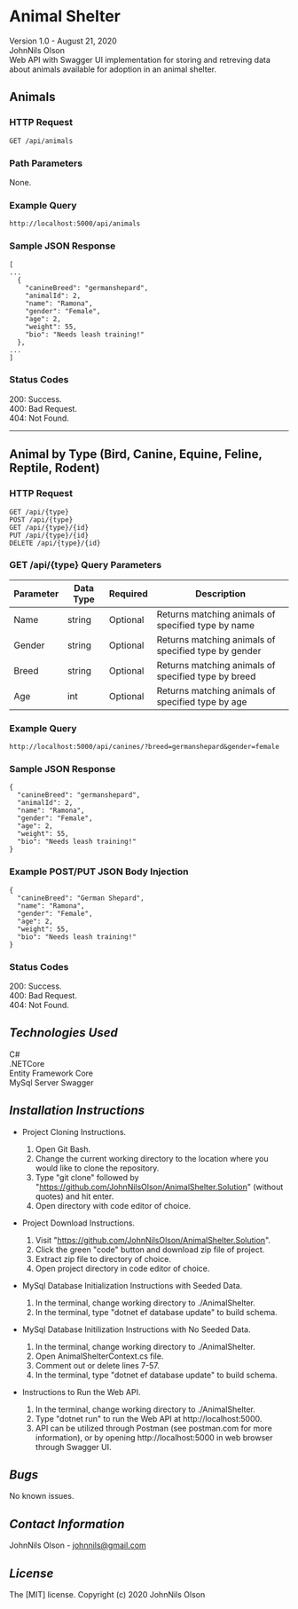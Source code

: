 # Animal Shelter
Version 1.0 - August 21, 2020  
JohnNils Olson  
Web API with Swagger UI implementation for storing and retreving data about animals available for adoption in an animal shelter.  

## Animals
### HTTP Request
```
GET /api/animals
```
### Path Parameters
None.
### Example Query
```
http://localhost:5000/api/animals
```
### Sample JSON Response
```
[
...
  {
    "canineBreed": "germanshepard",
    "animalId": 2,
    "name": "Ramona",
    "gender": "Female",
    "age": 2,
    "weight": 55,
    "bio": "Needs leash training!"
  },
...
]
```
### Status Codes
200: Success.  
400: Bad Request.  
404: Not Found.

****

## Animal by Type (Bird, Canine, Equine, Feline, Reptile, Rodent)
### HTTP Request
```
GET /api/{type}
POST /api/{type}
GET /api/{type}/{id}
PUT /api/{type}/{id}
DELETE /api/{type}/{id}
```
### GET /api/{type} Query Parameters
| Parameter | Data Type | Required | Description |
| ---- | ---- | ---- | ---- |
| Name | string | Optional | Returns matching animals of specified type by name |
| Gender | string | Optional | Returns matching animals of specified type by gender |
| Breed | string | Optional | Returns matching animals of specified type by breed |
| Age | int | Optional | Returns matching animals of specified type by age |
### Example Query
```
http://localhost:5000/api/canines/?breed=germanshepard&gender=female
```
### Sample JSON Response
```
{
  "canineBreed": "germanshepard",
  "animalId": 2,
  "name": "Ramona",
  "gender": "Female",
  "age": 2,
  "weight": 55,
  "bio": "Needs leash training!"
}
```
### Example POST/PUT JSON Body Injection
```
{
  "canineBreed": "German Shepard",
  "name": "Ramona",
  "gender": "Female",
  "age": 2,
  "weight": 55,
  "bio": "Needs leash training!"
} 
```
### Status Codes
200: Success.  
400: Bad Request.  
404: Not Found.

## _Technologies Used_
C#  
.NETCore  
Entity Framework Core  
MySql Server
Swagger  

## _Installation Instructions_
* Project Cloning Instructions.
  1. Open Git Bash.
  2. Change the current working directory to the location where you would like to clone the repository.
  3. Type "git clone" followed by "https://github.com/JohnNilsOlson/AnimalShelter.Solution" (without quotes) and hit enter.
  4. Open directory with code editor of choice.

* Project Download Instructions.
  1. Visit "https://github.com/JohnNilsOlson/AnimalShelter.Solution".
  2. Click the green "code" button and download zip file of project.
  3. Extract zip file to directory of choice.
  4. Open project directory in code editor of choice.

* MySql Database Initialization Instructions with Seeded Data.
  1. In the terminal, change working directory to ./AnimalShelter.
  2. In the terminal, type "dotnet ef database update" to build schema.

* MySql Database Initilization Instructions with No Seeded Data.
  1. In the terminal, change working directory to ./AnimalShelter.
  2. Open AnimalShelterContext.cs file.
  3. Comment out or delete lines 7-57.
  4. In the terminal, type "dotnet ef database update" to build schema.

* Instructions to Run the Web API.
  1. In the terminal, change working directory to ./AnimalShelter.
  2. Type "dotnet run" to run the Web API at http://localhost:5000.
  3. API can be utilized through Postman (see postman.com for more information), or by opening http://localhost:5000 in web browser through Swagger UI.

## _Bugs_
No known issues.

## _Contact Information_
JohnNils Olson - johnnils@gmail.com  

## _License_
The [MIT] license.
Copyright (c) 2020 JohnNils Olson